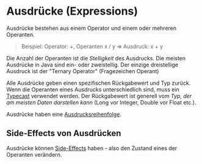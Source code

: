 # Ausdrücke (Expressions)

Ausdrücke bestehen aus einem Operator und einem oder mehreren Operanten.

> Beispiel: Operator: +, Operanten x / y ⇒ Ausdruck: x + y

Die Anzahl der Operanten ist die *Stelligkeit* des Ausdrucks. Die meisten Ausdrücke in Java sind ein- oder zweistellig. Der einzige dreistellige Ausdruck ist der "Ternary Operator" (Fragezeichen Operant)

Alle Ausdrücke geben einen spezifischen Rückgabewert und Typ zurück. Wenn die Operanten eines Ausdrucks unterschiedlich sind, muss ein [Typecast](../Speicher%20und%20Variablen/Typecasts.md) verwendet werden. Der Rückgabewert ist generell vom *Typ, der am meisten Daten darstellen kann* (Long vor Integer, Double vor Float etc.).

Ausdrücke haben eine [Ausdrucksreihenfolge](Ausdrucksreihenfolge.md).

## Side-Effects von Ausdrücken

Ausdrücke können [Side-Effects](../Funktionen/Side-Effects.md) haben - also den Zustand eines der Operanten verändern.